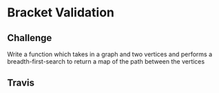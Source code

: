 # Bracket Validation

## Challenge

Write a function which takes in a graph and two vertices and performs a breadth-first-search to return a map of the path between the vertices

## Travis



